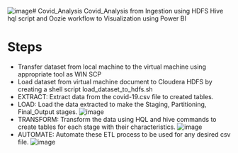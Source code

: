 ![image](https://github.com/Seif-R15/Covid_Analysis/assets/90916570/e5149293-ca0c-4906-917e-087dbe067b75)# Covid_Analysis
Covid_Analysis from Ingestion using HDFS Hive hql script and Oozie workflow to Visualization using Power BI

# Steps

- Transfer dataset from local machine to the virtual machine using appropriate tool as WIN SCP
- Load dataset from virtual machine document to Cloudera HDFS by creating a shell script load_dataset_to_hdfs.sh 
- EXTRACT: Extract data from the covid-19.csv file to created tables.
- LOAD: Load the data extracted to make the Staging, Partitioning, Final_Output stages.
![image](https://github.com/Seif-R15/Covid_Analysis/assets/90916570/bdb6a44c-0a07-4bfd-9401-1eff8ea2c0df)
- TRANSFORM: Transform the data using HQL and hive commands to create tables for each stage with their characteristics.
![image](https://github.com/Seif-R15/Covid_Analysis/assets/90916570/4cb10226-8264-4923-b863-6ddd9995b79d)
- AUTOMATE: Automate these ETL process to be used for any desired csv file.
![image](https://github.com/Seif-R15/Covid_Analysis/assets/90916570/afb9c770-5710-4b00-ba35-66a925b03c04)



